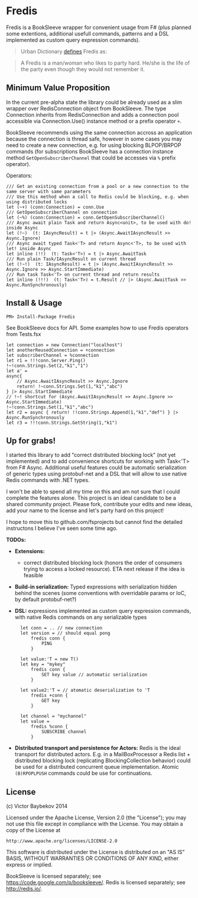 Fredis
=======================
Fredis is a BookSleeve wrapper for convenient usage from F# (plus planned some extentions, 
additional usefull commands, patterns and a DSL implemented as custom query expression commands).

>Urban Dictionary [defines](http://www.urbandictionary.com/define.php?term=fredis) Fredis as:

>A Fredis is a man/woman who likes to party hard. He/she is the life of the party even though they would not remember it.


Minimum Value Proposition
----------------------
In the current pre-alpha state the library could be already used as a slim wrapper over RedisConnection 
object from BookSleeve. The type Connection inherits from RedisConnection and adds a connection pool
accessible via Connection.Use() instance method or a prefix operator `+`.

BookSleeve recommends using the same connection accross an application because the connection is thread safe,
however in some cases you may need to create a new connection, e.g. for using blocking BLPOP/BRPOP
commands (for subscriptions BookSleeve has a connection instance method `GetOpenSubscriberChannel` that could
be accesses via `%` prefix operator).

Operators:

	/// Get an existing connection from a pool or a new connection to the same server with same parameters
	/// Use this method when a call to Redis could be blocking, e.g. when using distributed locks
	let (~+) (conn:Connection) = conn.Use
	/// GetOpenSubscriberChannel on connection
	let (~%) (conn:Connection) = conn.GetOpenSubscriberChannel()
	/// Async await plain Task and return Async<unit>, to be used with do! inside Async
	let (!~)  (t: IAsyncResult) = t |> (Async.AwaitIAsyncResult >> Async.Ignore)
	/// Async await typed Task<'T> and return Async<'T>, to be used with let! inside Async
	let inline (!!)  (t: Task<'T>) = t |> Async.AwaitTask
	/// Run plain Task/IAsyncResult on current thread
	let (!~!)  (t: IAsyncResult) = t |> (Async.AwaitIAsyncResult >> Async.Ignore >> Async.StartImmediate)
	/// Run task Task<'T> on current thread and return results
	let inline (!!!)  (t: Task<'T>) = t.Result // |> (Async.AwaitTask >> Async.RunSynchronously)
    

Install & Usage
----------------------

	PM> Install-Package Fredis

See BookSleeve docs for API. Some examples how to use Fredis operators from Tests.fsx

	let connection = new Connection("localhost")
	let anotherReusedConnection = +connection
	let subscriberChannel = %connection
	let r1 = !!!conn.Server.Ping()
	!~!conn.Strings.Set(2,"k1","1")
	let a' = 
    async{
        // Async.AwaitIAsyncResult >> Async.Ignore
        return! !~conn.Strings.Set(1,"k1","abc")
    } |> Async.StartImmediate
	// !~! shortcut for (Async.AwaitIAsyncResult >> Async.Ignore >> Async.StartImmediate)
	!~!conn.Strings.Set(1,"k1","abc") 
	let r2 = async { return! !!conn.Strings.Append(1,"k1","def") } |> Async.RunSynchronously
	let r3 = !!!conn.Strings.GetString(1,"k1")


Up for grabs!
----------------------
I started this library to add "correct distributed blocking lock" (not yet implemented) 
and to add convenience shortcuts for working with Task<'T> from F# Async. Additional useful 
features could be automatic serialization of generic types using protobuf-net and
a DSL that will allow to use native Redis commands with .NET types. 


I won't be able to spend all my time on this and am not sure that I could complete the features alone.
This project is an ideal candidate to be a shared community project. Please fork, contribute your
 edits and new ideas, add your name to the license and let's party hard on this project!

I hope to move this to github.com/fsprojects but cannot find the detailed instructons I believe I've seen some time ago.

**TODOs:**

- **Extensions:**
  * correct distributed blocking lock (honors the order of consumers trying to access a locked resource). ETA next release if the idea is feasible 


- **Build-in serialization:** 
Typed expressions with serialization hidden behind the scenes (some conventions with overridable params or IoC, by default protobuf-net?)

- **DSL:**
expressions implemented as custom query expression commands, with native Redis commands on any serializable types

		let conn = .. // new connection
		let version = // should equal pong
			fredis conn {
				PING
			}
	
		let value:'T = new T()
		let key = "mykey"
			fredis conn {
				SET key value // automatic serialization
			}	

		let value2:'T = // atomatic deserialization to 'T
			fredis +conn {
				GET key
			}

		let channel = "mychannel"
		let value = 
			fredis %conn {
				SUBSCRIBE channel
			}


- **Distributed transport and persistence for Actors:**
Redis is the ideal transport for distributed actors. E.g. in a MailBoxProcessor a Redis list + distributed blocking lock (replicating BlockingCollection behavior)
could be used for a distributed concurrent queue implementation. Atomic `(B)RPOPLPUSH` commands could be 
use for continuations.


License
----------------------

(c) Victor Baybekov 2014

Licensed under the Apache License, Version 2.0 (the "License");
you may not use this file except in compliance with the License.
You may obtain a copy of the License at

    http://www.apache.org/licenses/LICENSE-2.0

This software is distributed under the License is distributed on an "AS IS" BASIS,
WITHOUT WARRANTIES OR CONDITIONS OF ANY KIND, either express or implied.

BookSleeve is licensed separately; see https://code.google.com/p/booksleeve/.
Redis is licensed separately; see http://redis.io/.
